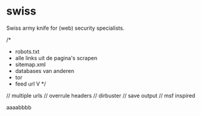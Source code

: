 # swiss
Swiss army knife for (web) security specialists.


/*

* robots.txt
* alle links uit de pagina's scrapen
* sitemap.xml
* databases van anderen
* tor
* feed url
V
*/

// multiple urls
// overrule headers
// dirbuster
// save output
// msf inspired

aaaabbbb
